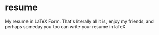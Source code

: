 # resume
My resume in LaTeX Form. That's literally all it is, enjoy my friends, and perhaps someday you too can write your resume in laTeX.
